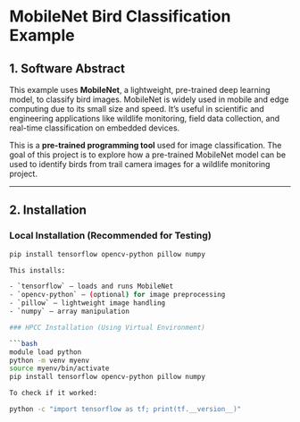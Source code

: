 # MobileNet Bird Classification Example

## 1. Software Abstract

This example uses **MobileNet**, a lightweight, pre-trained deep learning model, to classify bird images. MobileNet is widely used in mobile and edge computing due to its small size and speed. It’s useful in scientific and engineering applications like wildlife monitoring, field data collection, and real-time classification on embedded devices.

This is a **pre-trained programming tool** used for image classification. The goal of this project is to explore how a pre-trained MobileNet model can be used to identify birds from trail camera images for a wildlife monitoring project.

---

## 2. Installation

### Local Installation (Recommended for Testing)

```bash
pip install tensorflow opencv-python pillow numpy

This installs:

- `tensorflow` – loads and runs MobileNet  
- `opencv-python` – (optional) for image preprocessing  
- `pillow` – lightweight image handling  
- `numpy` – array manipulation  

### HPCC Installation (Using Virtual Environment)

```bash
module load python
python -m venv myenv
source myenv/bin/activate
pip install tensorflow opencv-python pillow numpy

To check if it worked:

python -c "import tensorflow as tf; print(tf.__version__)"

